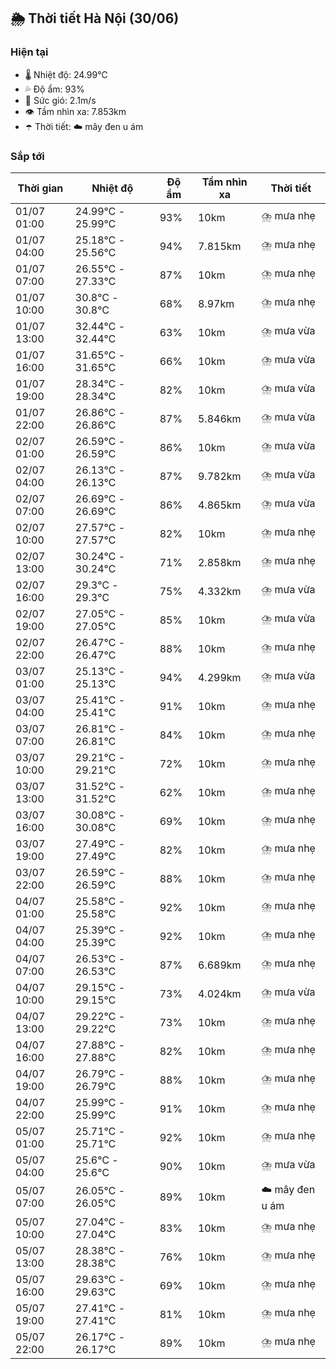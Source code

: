 ## 🌦️ Thời tiết Hà Nội (30/06)

### Hiện tại

- 🌡️ Nhiệt độ: 24.99℃
- 💦 Độ ẩm: 93%
- 💨 Sức gió: 2.1m/s
- 👁️ Tầm nhìn xa: 7.853km
- ☂️ Thời tiết: ☁️ mây đen u ám

### Sắp tới

| Thời gian | Nhiệt độ | Độ ẩm | Tầm nhìn xa | Thời tiết |
| --- | --- | --- | --- | --- |
| 01/07 01:00 | 24.99℃ - 25.99℃ | 93% | 10km | ⛈️ mưa nhẹ |
| 01/07 04:00 | 25.18℃ - 25.56℃ | 94% | 7.815km | ⛈️ mưa nhẹ |
| 01/07 07:00 | 26.55℃ - 27.33℃ | 87% | 10km | ⛈️ mưa nhẹ |
| 01/07 10:00 | 30.8℃ - 30.8℃ | 68% | 8.97km | ⛈️ mưa nhẹ |
| 01/07 13:00 | 32.44℃ - 32.44℃ | 63% | 10km | ⛈️ mưa vừa |
| 01/07 16:00 | 31.65℃ - 31.65℃ | 66% | 10km | ⛈️ mưa vừa |
| 01/07 19:00 | 28.34℃ - 28.34℃ | 82% | 10km | ⛈️ mưa vừa |
| 01/07 22:00 | 26.86℃ - 26.86℃ | 87% | 5.846km | ⛈️ mưa vừa |
| 02/07 01:00 | 26.59℃ - 26.59℃ | 86% | 10km | ⛈️ mưa vừa |
| 02/07 04:00 | 26.13℃ - 26.13℃ | 87% | 9.782km | ⛈️ mưa vừa |
| 02/07 07:00 | 26.69℃ - 26.69℃ | 86% | 4.865km | ⛈️ mưa vừa |
| 02/07 10:00 | 27.57℃ - 27.57℃ | 82% | 10km | ⛈️ mưa nhẹ |
| 02/07 13:00 | 30.24℃ - 30.24℃ | 71% | 2.858km | ⛈️ mưa nhẹ |
| 02/07 16:00 | 29.3℃ - 29.3℃ | 75% | 4.332km | ⛈️ mưa vừa |
| 02/07 19:00 | 27.05℃ - 27.05℃ | 85% | 10km | ⛈️ mưa vừa |
| 02/07 22:00 | 26.47℃ - 26.47℃ | 88% | 10km | ⛈️ mưa nhẹ |
| 03/07 01:00 | 25.13℃ - 25.13℃ | 94% | 4.299km | ⛈️ mưa vừa |
| 03/07 04:00 | 25.41℃ - 25.41℃ | 91% | 10km | ⛈️ mưa nhẹ |
| 03/07 07:00 | 26.81℃ - 26.81℃ | 84% | 10km | ⛈️ mưa nhẹ |
| 03/07 10:00 | 29.21℃ - 29.21℃ | 72% | 10km | ⛈️ mưa nhẹ |
| 03/07 13:00 | 31.52℃ - 31.52℃ | 62% | 10km | ⛈️ mưa nhẹ |
| 03/07 16:00 | 30.08℃ - 30.08℃ | 69% | 10km | ⛈️ mưa nhẹ |
| 03/07 19:00 | 27.49℃ - 27.49℃ | 82% | 10km | ⛈️ mưa nhẹ |
| 03/07 22:00 | 26.59℃ - 26.59℃ | 88% | 10km | ⛈️ mưa nhẹ |
| 04/07 01:00 | 25.58℃ - 25.58℃ | 92% | 10km | ⛈️ mưa nhẹ |
| 04/07 04:00 | 25.39℃ - 25.39℃ | 92% | 10km | ⛈️ mưa nhẹ |
| 04/07 07:00 | 26.53℃ - 26.53℃ | 87% | 6.689km | ⛈️ mưa nhẹ |
| 04/07 10:00 | 29.15℃ - 29.15℃ | 73% | 4.024km | ⛈️ mưa vừa |
| 04/07 13:00 | 29.22℃ - 29.22℃ | 73% | 10km | ⛈️ mưa nhẹ |
| 04/07 16:00 | 27.88℃ - 27.88℃ | 82% | 10km | ⛈️ mưa nhẹ |
| 04/07 19:00 | 26.79℃ - 26.79℃ | 88% | 10km | ⛈️ mưa nhẹ |
| 04/07 22:00 | 25.99℃ - 25.99℃ | 91% | 10km | ⛈️ mưa nhẹ |
| 05/07 01:00 | 25.71℃ - 25.71℃ | 92% | 10km | ⛈️ mưa nhẹ |
| 05/07 04:00 | 25.6℃ - 25.6℃ | 90% | 10km | ⛈️ mưa vừa |
| 05/07 07:00 | 26.05℃ - 26.05℃ | 89% | 10km | ☁️ mây đen u ám |
| 05/07 10:00 | 27.04℃ - 27.04℃ | 83% | 10km | ⛈️ mưa nhẹ |
| 05/07 13:00 | 28.38℃ - 28.38℃ | 76% | 10km | ⛈️ mưa nhẹ |
| 05/07 16:00 | 29.63℃ - 29.63℃ | 69% | 10km | ⛈️ mưa nhẹ |
| 05/07 19:00 | 27.41℃ - 27.41℃ | 81% | 10km | ⛈️ mưa nhẹ |
| 05/07 22:00 | 26.17℃ - 26.17℃ | 89% | 10km | ⛈️ mưa nhẹ |
